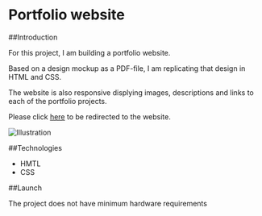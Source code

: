 # Portfolio website

##Introduction

For this project, I am building a portfolio website. 

Based on a design mockup as a PDF-file, I am replicating that design in HTML and CSS. 

The website is also responsive displying images, descriptions and links to each of the portfolio projects.

Please click [here](https://portfolio-bamby.netlify.com/) to be redirected to the website. 

![Illustration](/images/scren.png)

##Technologies

* HMTL
* CSS

##Launch

 The project does not have minimum hardware requirements
